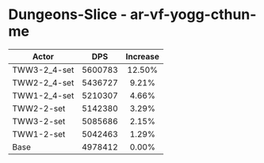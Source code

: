 # Dungeons-Slice - ar-vf-yogg-cthun-me
| Actor | DPS | Increase |
|---|:---:|:---:|
|TWW3-2_4-set|5600783|12.50%|
|TWW2-2_4-set|5436727|9.21%|
|TWW1-2_4-set|5210307|4.66%|
|TWW2-2-set|5142380|3.29%|
|TWW3-2-set|5085686|2.15%|
|TWW1-2-set|5042463|1.29%|
|Base|4978412|0.00%|
